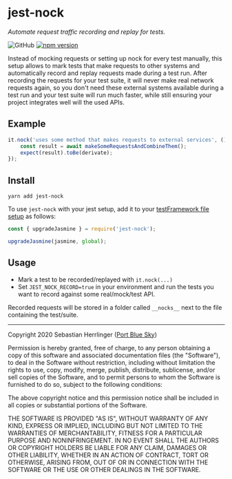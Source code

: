 # jest-nock
_Automate request traffic recording and replay for tests._


![GitHub](https://img.shields.io/github/license/mashape/apistatus.svg)
[![npm version](https://badge.fury.io/js/jest-nock.svg)](https://badge.fury.io/js/jest-nock)

Instead of mocking requests or setting up nock for every test manually,
this setup allows to mark tests that make requests to other systems and
automatically record and replay requests made during a test run.
After recording the requests for your test suite, it will never make real network requests again, so you don't need these external systems available during a test run and your test suite will run much faster, while still ensuring your project integrates well will the used APIs.

## Example
```js
it.nock('uses some method that makes requests to external services', () => {
    const result = await makeSomeRequestsAndCombineThem();
    expect(result).toBe(derivate);
});
```

## Install
```
yarn add jest-nock
```

To use `jest-nock` with your jest setup, add it to your [testFramework file setup](https://jestjs.io/docs/en/configuration.html#setuptestframeworkscriptfile-string) as follows:
```js
const { upgradeJasmine } = require('jest-nock');

upgradeJasmine(jasmine, global);
```


## Usage
 - Mark a test to be recorded/replayed with `it.nock(...)`
 - Set `JEST_NOCK_RECORD=true` in your environment and run the tests you want to record against some real/mock/test API.

Recorded requests will be stored in a folder called `__nocks__` next to the file containing the test/suite.


---
Copyright 2020 Sebastian Herrlinger ([Port Blue Sky](https://www.portbluesky.com/))

Permission is hereby granted, free of charge, to any person obtaining a copy of this software and associated documentation files (the "Software"), to deal in the Software without restriction, including without limitation the rights to use, copy, modify, merge, publish, distribute, sublicense, and/or sell copies of the Software, and to permit persons to whom the Software is furnished to do so, subject to the following conditions:

The above copyright notice and this permission notice shall be included in all copies or substantial portions of the Software.

THE SOFTWARE IS PROVIDED "AS IS", WITHOUT WARRANTY OF ANY KIND, EXPRESS OR IMPLIED, INCLUDING BUT NOT LIMITED TO THE WARRANTIES OF MERCHANTABILITY, FITNESS FOR A PARTICULAR PURPOSE AND NONINFRINGEMENT. IN NO EVENT SHALL THE AUTHORS OR COPYRIGHT HOLDERS BE LIABLE FOR ANY CLAIM, DAMAGES OR OTHER LIABILITY, WHETHER IN AN ACTION OF CONTRACT, TORT OR OTHERWISE, ARISING FROM, OUT OF OR IN CONNECTION WITH THE SOFTWARE OR THE USE OR OTHER DEALINGS IN THE SOFTWARE.